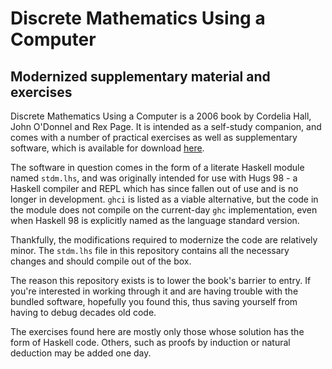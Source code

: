 # Discrete Mathematics Using a Computer
## Modernized supplementary material and exercises

Discrete Mathematics Using a Computer is a 2006 book by Cordelia Hall, John
O'Donnel and Rex Page. It is intended as a self-study companion, and comes
with a number of practical exercises as well as supplementary software, which is
available for download
[here](https://www.dcs.gla.ac.uk/~jtod/discrete-mathematics/).

The software in question comes in the form of a literate Haskell module named
`stdm.lhs`, and was originally intended for use with Hugs 98 - a Haskell
compiler and REPL which has since fallen out of use and is no longer in
development. `ghci` is listed as a viable alternative, but the code in the
module does not compile on the current-day `ghc` implementation, even when
Haskell 98 is explicitly named as the language standard version.

Thankfully, the modifications required to modernize the code are relatively
minor. The `stdm.lhs` file in this repository contains all the necessary changes
and should compile out of the box.

The reason this repository exists is to lower the book's barrier to entry. If
you're interested in working through it and are having trouble with the bundled
software, hopefully you found this, thus saving yourself from having to debug
decades old code.

The exercises found here are mostly only those whose solution has the form of
Haskell code. Others, such as proofs by induction or natural deduction may be
added one day.

